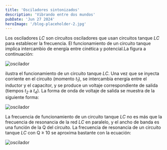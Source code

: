 ```yaml
---
title: 'Osciladores sintonizados'
description: 'Vibrando entre dos mundos'
pubDate: 'Jun 27 2024'
heroImage: '/blog-placeholder-2.jpg'
---
```


Los osciladores *LC* son circuitos osciladores que usan circuitos tanque *LC* para establecer la frecuencia. El funcionamiento de un circuito tanque implica intercambio de energía entre cinética y potencial.La figura a continuación:

![oscilador](/osciladores-5.png)

ilustra el funcionamiento de un circuito tanque *LC*. Una vez que se inyecta corriente en el circuito (momento *t<sub>1</sub>*), se intercambia energía entre el inductor y el capacitor, y se produce un voltaje correspondiente de salida (tiempos *t<sub>2</sub>* a *t<sub>4</sub>*). La forma de onda de voltaje de salida se muestra de la siguiente forma:

![oscilador](/osciladores-6.png)

La frecuencia de funcionamiento de un circuito tanque *LC* no es más que la frecuencia de resonancia de la red *LC* en paralelo, y el ancho de banda es una función de la Q del circuito. La frecuencia de resonancia de un circuito tanque *LC* con Q ≥ 10 se aproxima bastante con la ecuación:

![oscilador](/ecuaciones-2.png)